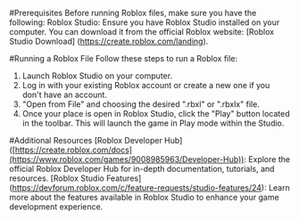 #Prerequisites
Before running Roblox files, make sure you have the following:
Roblox Studio: Ensure you have Roblox Studio installed on your computer.
You can download it from the official Roblox website: [Roblox Studio Download] (https://create.roblox.com/landing).

#Running a Roblox File
Follow these steps to run a Roblox file:
1. Launch Roblox Studio on your computer.
2. Log in with your existing Roblox account or create a new one if you don't have an account.
3. "Open from File" and choosing the desired ".rbxl" or ".rbxlx" file.
4. Once your place is open in Roblox Studio, click the "Play" button located in the toolbar. This will launch the game in Play mode within the Studio.

#Additional Resources
[Roblox Developer Hub] ([https://create.roblox.com/docs](https://www.roblox.com/games/9008985963/Developer-Hub)): Explore the official Roblox Developer Hub for in-depth documentation, tutorials, and resources.
[Roblox Studio Features] (https://devforum.roblox.com/c/feature-requests/studio-features/24): Learn more about the features available in Roblox Studio to enhance your game development experience.

